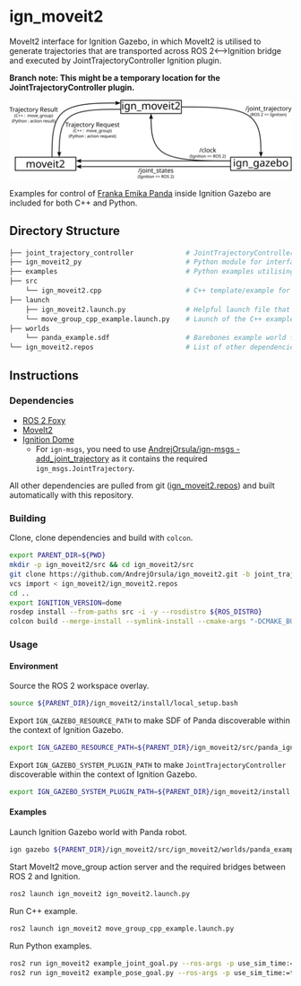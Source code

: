 # ign_moveit2

MoveIt2 interface for Ignition Gazebo, in which MoveIt2 is utilised to generate trajectories that are transported across ROS 2<-->Ignition bridge and executed by JointTrajectoryController Ignition plugin.

**Branch note: This might be a temporary location for the JointTrajectoryController plugin.**

![ign_moveit2_communication_scheme](_graphics/ign_moveit2_communication.png)

Examples for control of [Franka Emika Panda](https://github.com/AndrejOrsula/panda_ign.git) inside Ignition Gazebo are included for both C++ and Python.

## Directory Structure

```bash
├── joint_trajectory_controller             # JointTrajectoryController plugin for Ignition
├── ign_moveit2_py                          # Python module for interfacing with MoveIt2->Ignition via actions (temporary substitute for moveit_commander)
├── examples                                # Python examples utilising ign_moveit2_py
├── src
    └── ign_moveit2.cpp                     # C++ template/example for interfacing with MoveIt2->Ignition with move_group API
├── launch
    ├── ign_moveit2.launch.py               # Helpful launch file that starts up MoveIt2 move_group action server and bridges between ROS 2 and Ignition
    └── move_group_cpp_example.launch.py    # Launch of the C++ example
├── worlds
    └── panda_example.sdf                   # Barebones example world for Ignition Gazebo
└── ign_moveit2.repos                       # List of other dependencies created for `ign_moveit2`
```

## Instructions

### Dependencies

- [ROS 2 Foxy](https://index.ros.org/doc/ros2/Installation/Foxy)
- [MoveIt2](https://moveit.ros.org/install-moveit2/source)
- [Ignition Dome](https://ignitionrobotics.org/docs/dome/install)
  - For `ign-msgs`, you need to use [AndrejOrsula/ign-msgs - add_joint_trajectory](https://github.com/AndrejOrsula/ign-msgs/tree/add_joint_trajectory) as it contains the required `ign_msgs.JointTrajectory`.

All other dependencies are pulled from git ([ign_moveit2.repos](ign_moveit2.repos)) and built automatically with this repository.

### Building

Clone, clone dependencies and build with `colcon`.

```bash
export PARENT_DIR=${PWD}
mkdir -p ign_moveit2/src && cd ign_moveit2/src
git clone https://github.com/AndrejOrsula/ign_moveit2.git -b joint_trajectory_controller
vcs import < ign_moveit2/ign_moveit2.repos
cd ..
export IGNITION_VERSION=dome
rosdep install --from-paths src -i -y --rosdistro ${ROS_DISTRO}
colcon build --merge-install --symlink-install --cmake-args "-DCMAKE_BUILD_TYPE=Release"
```

### Usage

#### Environment

Source the ROS 2 workspace overlay.

```bash
source ${PARENT_DIR}/ign_moveit2/install/local_setup.bash
```

Export `IGN_GAZEBO_RESOURCE_PATH` to make SDF of Panda discoverable within the context of Ignition Gazebo.

```bash
export IGN_GAZEBO_RESOURCE_PATH=${PARENT_DIR}/ign_moveit2/src/panda_ign:${IGN_GAZEBO_RESOURCE_PATH}
```

Export `IGN_GAZEBO_SYSTEM_PLUGIN_PATH` to make `JointTrajectoryController` discoverable within the context of Ignition Gazebo.

```bash
export IGN_GAZEBO_SYSTEM_PLUGIN_PATH=${PARENT_DIR}/ign_moveit2/install:${IGN_GAZEBO_SYSTEM_PLUGIN_PATH}
```

#### Examples

Launch Ignition Gazebo world with Panda robot.

```bash
ign gazebo ${PARENT_DIR}/ign_moveit2/src/ign_moveit2/worlds/panda_example.sdf
```

Start MoveIt2 move_group action server and the required bridges between ROS 2 and Ignition.

```bash
ros2 launch ign_moveit2 ign_moveit2.launch.py
```

Run C++ example.

```bash
ros2 launch ign_moveit2 move_group_cpp_example.launch.py
```

Run Python examples.

```bash
ros2 run ign_moveit2 example_joint_goal.py --ros-args -p use_sim_time:=true
ros2 run ign_moveit2 example_pose_goal.py --ros-args -p use_sim_time:=true
```
